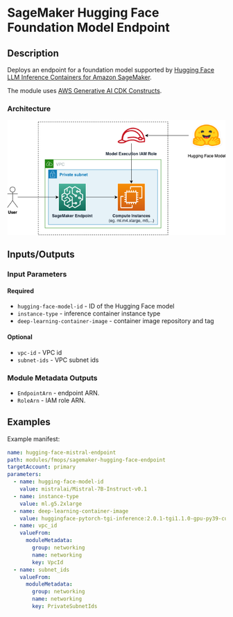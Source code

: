 # SageMaker Hugging Face Foundation Model Endpoint

## Description

Deploys an endpoint for a foundation model supported by [Hugging Face LLM Inference Containers for Amazon SageMaker](https://huggingface.co/blog/sagemaker-huggingface-llm).

The module uses [AWS Generative AI CDK Constructs](https://github.com/awslabs/generative-ai-cdk-constructs/tree/main).

### Architecture

![SageMaker Hugging Face Foundation Model Endpoint Module Architecture](docs/_static/sagemaker-hugging-face-fm-endpoint-module-architecture.png "SageMaker Hugging Face Foundation Model Endpoint Module Architecture")

## Inputs/Outputs

### Input Parameters

#### Required

- `hugging-face-model-id` - ID of the Hugging Face model
- `instance-type` - inference container instance type
- `deep-learning-container-image` - container image repository and tag

#### Optional

- `vpc-id` - VPC id
- `subnet-ids` - VPC subnet ids

### Module Metadata Outputs

- `EndpointArn` - endpoint ARN.
- `RoleArn` - IAM role ARN.

## Examples

Example manifest:

```yaml
name: hugging-face-mistral-endpoint
path: modules/fmops/sagemaker-hugging-face-endpoint
targetAccount: primary
parameters:
  - name: hugging-face-model-id
    value: mistralai/Mistral-7B-Instruct-v0.1
  - name: instance-type
    value: ml.g5.2xlarge
  - name: deep-learning-container-image
    value: huggingface-pytorch-tgi-inference:2.0.1-tgi1.1.0-gpu-py39-cu118-ubuntu20.04
  - name: vpc_id
    valueFrom:
      moduleMetadata:
        group: networking
        name: networking
        key: VpcId
  - name: subnet_ids
    valueFrom:
      moduleMetadata:
        group: networking
        name: networking
        key: PrivateSubnetIds
```
